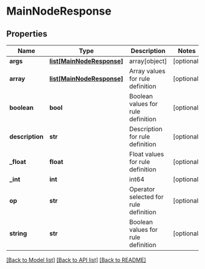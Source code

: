 # MainNodeResponse

## Properties
Name | Type | Description | Notes
------------ | ------------- | ------------- | -------------
**args** | [**list[MainNodeResponse]**](MainNodeResponse.md) | array[object] | [optional] 
**array** | [**list[MainNodeResponse]**](MainNodeResponse.md) | Array values for rule definition | [optional] 
**boolean** | **bool** | Boolean values for rule definition | [optional] 
**description** | **str** | Description for rule definition | [optional] 
**_float** | **float** | Float values for rule definition | [optional] 
**_int** | **int** | int64 | [optional] 
**op** | **str** | Operator selected for rule definition | [optional] 
**string** | **str** | Boolean values for rule definition | [optional] 

[[Back to Model list]](../README.md#documentation-for-models) [[Back to API list]](../README.md#documentation-for-api-endpoints) [[Back to README]](../README.md)


